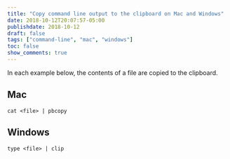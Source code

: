 ```yaml
---
title: "Copy command line output to the clipboard on Mac and Windows"
date: 2018-10-12T20:07:57-05:00
publishdate: 2018-10-12
draft: false
tags: ["command-line", "mac", "windows"]
toc: false
show_comments: true
---
```


In each example below, the contents of a file are copied to the clipboard. 

## Mac

```
cat <file> | pbcopy
```

## Windows

```
type <file> | clip
```
